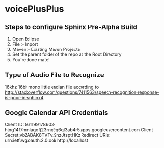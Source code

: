 # voicePlusPlus

## Steps to configure Sphinx Pre-Alpha Build
1. Open Eclipse
2. File > Import
3. Maven > Existing Maven Projects
4. Set the parent folder of the repo as the Root Directory
5. You're done mate!

## Type of Audio File to Recognize
16khz 16bit mono little endian file according to http://stackoverflow.com/questions/7411563/speech-recognition-response-is-poor-in-sphinx4

## Google Calendar API Credentials
Client ID: 961199178603-hjng14f7mmlagofj23rnq9q6ql3ab4r5.apps.googleusercontent.com
Client Secret:vbZABAK8TVTv_SnzJtsptHKz
Redirect URIs: urn:ietf:wg:oauth:2.0:oob
http://localhost
